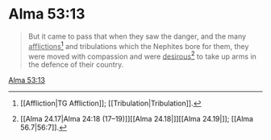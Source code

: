 # Alma 53:13

> But it came to pass that when they saw the danger, and the many <u>afflictions</u>[^a] and tribulations which the Nephites bore for them, they were moved with compassion and were <u>desirous</u>[^b] to take up arms in the defence of their country.

[Alma 53:13](https://www.churchofjesuschrist.org/study/scriptures/bofm/alma/53?lang=eng&id=p13#p13)


[^a]: [[Affliction|TG Affliction]]; [[Tribulation|Tribulation]].  
[^b]: [[Alma 24.17|Alma 24:18 (17–19)]][[Alma 24.18|]][[Alma 24.19|]]; [[Alma 56.7|56:7]].  
